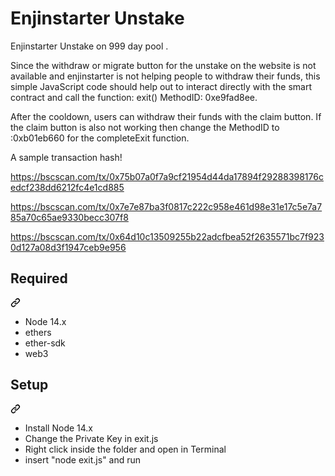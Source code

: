 # Enjinstarter Unstake
Enjinstarter Unstake on 999 day pool .

Since the withdraw or migrate button for the unstake on the website is not available and enjinstarter is not helping people to withdraw their funds,
this simple JavaScript code should help out to interact directly with the smart contract and call the function: exit() MethodID: 0xe9fad8ee.

After the cooldown, users can withdraw their funds with the claim button.
If the claim button is also not working then change the MethodID to :0xb01eb660 for the completeExit function.

A sample transaction hash!

https://bscscan.com/tx/0x75b07a0f7a9cf21954d44da17894f29288398176cedcf238dd6212fc4e1cd885

https://bscscan.com/tx/0x7e7e87ba3f0817c222c958e461d98e31e17c5e7a785a70c65ae9330becc307f8

https://bscscan.com/tx/0x64d10c13509255b22adcfbea52f2635571bc7f9230d127a08d3f1947ceb9e956


<div dir="auto"><div class="markdown-heading" dir="auto"><h2 tabindex="-1" dir="auto" class="heading-element">Required</h2><a id="user-content-required" class="anchor" aria-label="Permalink: Required" href="#required"><svg class="octicon octicon-link" viewBox="0 0 16 16" version="1.1" width="16" height="16" aria-hidden="true"><path d="m7.775 3.275 1.25-1.25a3.5 3.5 0 1 1 4.95 4.95l-2.5 2.5a3.5 3.5 0 0 1-4.95 0 .751.751 0 0 1 .018-1.042.751.751 0 0 1 1.042-.018 1.998 1.998 0 0 0 2.83 0l2.5-2.5a2.002 2.002 0 0 0-2.83-2.83l-1.25 1.25a.751.751 0 0 1-1.042-.018.751.751 0 0 1-.018-1.042Zm-4.69 9.64a1.998 1.998 0 0 0 2.83 0l1.25-1.25a.751.751 0 0 1 1.042.018.751.751 0 0 1 .018 1.042l-1.25 1.25a3.5 3.5 0 1 1-4.95-4.95l2.5-2.5a3.5 3.5 0 0 1 4.95 0 .751.751 0 0 1-.018 1.042.751.751 0 0 1-1.042.018 1.998 1.998 0 0 0-2.83 0l-2.5 2.5a1.998 1.998 0 0 0 0 2.83Z"></path></svg></a></div><a id="user-content-requirements" aria-label="Permalink: Requirements" href="#requirements"></a></div>
<ul dir="auto">
<li>Node 14.x</li>
<li>ethers</li>
<li>ether-sdk</li>
<li>web3</li>
</ul>


<div dir="auto"><div class="markdown-heading" dir="auto"><h2 tabindex="-1" dir="auto" class="heading-element">Setup</h2><a id="user-content-required" class="anchor" aria-label="Permalink: Required" href="#required"><svg class="octicon octicon-link" viewBox="0 0 16 16" version="1.1" width="16" height="16" aria-hidden="true"><path d="m7.775 3.275 1.25-1.25a3.5 3.5 0 1 1 4.95 4.95l-2.5 2.5a3.5 3.5 0 0 1-4.95 0 .751.751 0 0 1 .018-1.042.751.751 0 0 1 1.042-.018 1.998 1.998 0 0 0 2.83 0l2.5-2.5a2.002 2.002 0 0 0-2.83-2.83l-1.25 1.25a.751.751 0 0 1-1.042-.018.751.751 0 0 1-.018-1.042Zm-4.69 9.64a1.998 1.998 0 0 0 2.83 0l1.25-1.25a.751.751 0 0 1 1.042.018.751.751 0 0 1 .018 1.042l-1.25 1.25a3.5 3.5 0 1 1-4.95-4.95l2.5-2.5a3.5 3.5 0 0 1 4.95 0 .751.751 0 0 1-.018 1.042.751.751 0 0 1-1.042.018 1.998 1.998 0 0 0-2.83 0l-2.5 2.5a1.998 1.998 0 0 0 0 2.83Z"></path></svg></a></div><a id="user-content-requirements" aria-label="Permalink: Requirements" href="#requirements"></a></div>
<ul dir="auto">
<li>Install Node 14.x</li>
<li>Change the Private Key in exit.js</li>
<li>Right click inside the folder and open in Terminal</li>
<li>insert "node exit.js" and run</li>
</ul>
